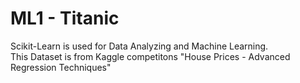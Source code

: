# ML1 - Titanic
Scikit-Learn is used for Data Analyzing and Machine Learning. <br/>
This Dataset is from Kaggle competitons "House Prices - Advanced Regression Techniques"
